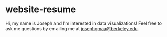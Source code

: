 # website-resume

Hi, my name is Joseph and I'm interested in data visualizations! Feel free to ask me questions by emailing me at josephgmaa@berkeley.edu.
